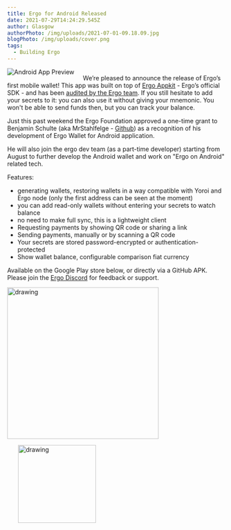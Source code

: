 ```yaml
---
title: Ergo for Android Released
date: 2021-07-29T14:24:29.545Z
author: Glasgow
authorPhoto: /img/uploads/2021-07-01-09.18.09.jpg
blogPhoto: /img/uploads/cover.png
tags:
  - Building Ergo
---
```


![]()
<img src="https://lh6.googleusercontent.com/nlzznrKdBr0ISyq6R87oXSkBe7lHiYbky_4B5QPjAM6R1jhyV38pgvbN2tNGupNikpO9KrGsx3P4Uy5lQOq3LkUKshHr67bVH9S4qnoy8F7aeK4GT2aDTu3H5ltRe-XHlbxw5Po4"
     alt="Android App Preview"
     style="float: left; margin-right: 10px; padding-right: 10px;" />

We’re pleased to announce the release of Ergo’s first mobile wallet! This app was built on top of [Ergo Appkit](https://github.com/aslesarenko/ergo-appkit) - Ergo’s official SDK - and has been [audited by the Ergo team](https://twitter.com/ergoplatformorg/status/1417039106576633857). If you still hesitate to add your secrets to it: you can also use it without giving your mnemonic. You won't be able to send funds then, but you can track your balance.



Just this past weekend the Ergo Foundation approved a one-time grant to Benjamin Schulte (aka MrStahlfelge - [Github](https://github.com/MrStahlfelge)) as a recognition of his development of Ergo Wallet for Android application.



He will also join the ergo dev team (as a part-time developer) starting from August to further develop the Android wallet and work on "Ergo on Android" related tech.



Features:

* generating wallets, restoring wallets in a way compatible with Yoroi and Ergo node (only the first address can be seen at the moment)
* you can add read-only wallets without entering your secrets to watch balance
* no need to make full sync, this is a lightweight client
* Requesting payments by showing QR code or sharing a link
* Sending payments, manually or by scanning a QR code
* Your secrets are stored password-encrypted or authentication-protected
* Show wallet balance, configurable comparison fiat currency

Available on the Google Play store below, or directly via a GitHub APK. Please join the [Ergo Discord](https://discord.gg/kj7s7nb) for feedback or support.

<a href="https://play.google.com/store/apps/details?id=org.ergoplatform.android"><img src="https://lh3.googleusercontent.com/adP-rJzvVwtescyzCjIPr-cSJpvKBHycpPJeRPsF2eMjxsunvzfhtzUzG4EE4_09cWUUAEhaHijaMjCUaRiyQhSh6MLwo5Tz-LKxNO1OJ12TXbMIsQUvtoM9gJawKrrnubkyyl5f" alt="drawing" width="350"/></a>

<a href="https://github.com/MrStahlfelge/ergo-wallet-android"><img src="https://lh4.googleusercontent.com/exnhZ3KTTTFYCnRp3hB6kXA5kR6KyXJYxMH6tYgLWil6HjpAzRwhZULkCMdLWqNGWDjIhbSN_tnzvxGNR_AGrVtMQGaWFLfRhn0gQbBs3Z4Gu-EzxeEp-ZLdJbU90Cld0LwXB6Eu" alt="drawing" width="180" style="float: left; margin-left: 25px;" /></a>